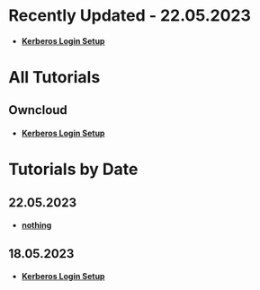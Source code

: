 # Recently Updated - 22.05.2023
  * #### [Kerberos Login Setup]

# All Tutorials
## Owncloud
* #### [Kerberos Login Setup]

# 
# Tutorials by Date

  ## 22.05.2023
  * #### [nothing]

  ## 18.05.2023
  * #### [Kerberos Login Setup]



[nothing]: https://github.com/GeraldLeikam/tutorials/blob/master/
[build active directory server on hetzner]: https://github.com/GeraldLeikam/tutorials/blob/master/guides/windows_server_2022/build_active_directory_on_hetzner.md
[Kerberos Login Setup]: https://github.com/GeraldLeikam/tutorials/blob/master/guides/ownCloud/kerberos/login_setup.md
